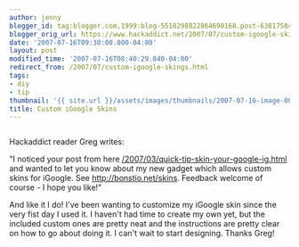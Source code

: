 ```yaml
---
author: jenny
blogger_id: tag:blogger.com,1999:blog-5518298822864690168.post-638175842570079805
blogger_orig_url: https://www.hackaddict.net/2007/07/custom-igoogle-skings.html
date: '2007-07-16T09:30:00.000-04:00'
layout: post
modified_time: '2007-07-16T08:40:29.840-04:00'
redirect_from: /2007/07/custom-igoogle-skings.html
tags:
- diy
- tip
thumbnail: '{{ site.url }}/assets/images/thumbnails/2007-07-16-image-0000.jpg'
title: Custom iGoogle Skins
---
```


<img alt="" border="0" id="BLOGGER_PHOTO_ID_5087771217453034370" src="{{ site.url }}/assets/images/posts/2007-07-16-image-0000.jpg" style="margin: 0px auto 10px; display: block; text-align: center; "/>

Hackaddict reader Greg writes:



"I noticed your post from here <a href="/2007/03/quick-tip-skin-your-google-ig.html" onclick="return top.js.OpenExtLink(window,event,this)" target="_blank"><wbr/>/2007/03/quick-tip-skin-your<wbr/>-google-ig.html</a> and wanted to let you know about my new gadget which allows custom skins for iGoogle. See  <a href="http://bonstio.net/skins" onclick="return top.js.OpenExtLink(window,event,this)" target="_blank">http://bonstio.net/skins</a>. Feedback welcome of course - I hope you like!"



And like it I do!  I've been wanting to customize my iGoogle skin since the very fist day I used it.  I haven't had time to create my own yet, but the included custom ones are pretty neat and the instructions are pretty clear on how to go about doing it.  I can't wait to start designing.  Thanks Greg!